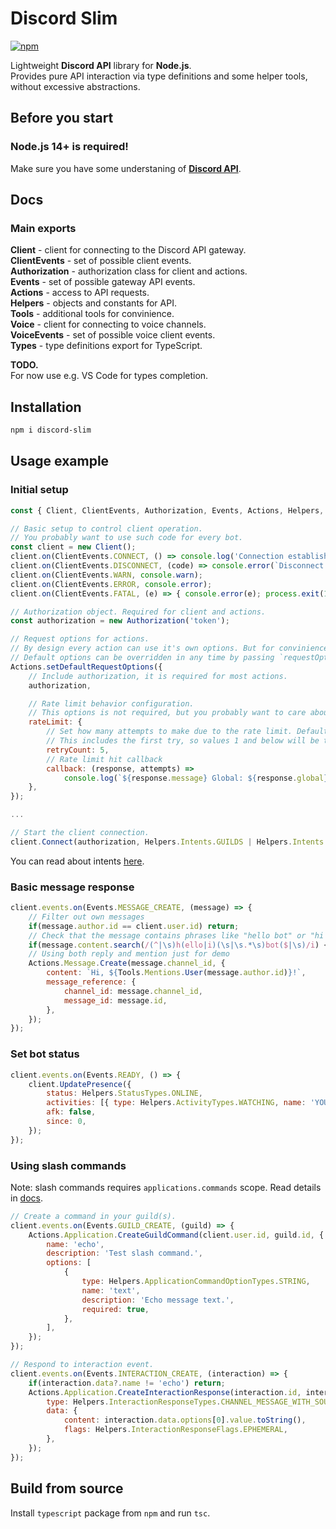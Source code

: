 # Discord Slim
[![npm](https://img.shields.io/npm/v/discord-slim?style=for-the-badge)](https://www.npmjs.com/package/discord-slim)  

Lightweight **Discord API** library for **Node.js**.  
Provides pure API interaction via type definitions and some helper tools, without excessive abstractions.  

## Before you start
### **Node.js** 14+ is required!
Make sure you have some understaning of **[Discord API](https://discordapp.com/developers/docs)**.  

## Docs

### Main exports
**Client** - client for connecting to the Discord API gateway.  
**ClientEvents** - set of possible client events.  
**Authorization** - authorization class for client and actions.  
**Events** - set of possible gateway API events.  
**Actions** - access to API requests.  
**Helpers** - objects and constants for API.  
**Tools** - additional tools for convinience.  
**Voice** - client for connecting to voice channels.  
**VoiceEvents** - set of possible voice client events.  
**Types** - type definitions export for TypeScript.  

**TODO.**  
For now use e.g. VS Code for types completion.  

## Installation
```sh
npm i discord-slim
```

## Usage example
### Initial setup
```js
const { Client, ClientEvents, Authorization, Events, Actions, Helpers, Tools } = require('discord-slim');

// Basic setup to control client operation.
// You probably want to use such code for every bot.
const client = new Client();
client.on(ClientEvents.CONNECT, () => console.log('Connection established.'));
client.on(ClientEvents.DISCONNECT, (code) => console.error(`Disconnect. (${code})`));
client.on(ClientEvents.WARN, console.warn);
client.on(ClientEvents.ERROR, console.error);
client.on(ClientEvents.FATAL, (e) => { console.error(e); process.exit(1); });

// Authorization object. Required for client and actions.
const authorization = new Authorization('token');

// Request options for actions.
// By design every action can use it's own options. But for convinience you сan set default options globally for all actions.
// Default options can be overridden in any time by passing `requestOptions` argument to individual action.
Actions.setDefaultRequestOptions({
    // Include authorization, it is required for most actions.
    authorization,

    // Rate limit behavior configuration.
    // This options is not required, but you probably want to care about the rate limit.
    rateLimit: {
        // Set how many attempts to make due to the rate limit. Default: 5.
        // This includes the first try, so values 1 and below will be treated as "no retries".
        retryCount: 5,
        // Rate limit hit callback
        callback: (response, attempts) =>
            console.log(`${response.message} Global: ${response.global}. Cooldown: ${response.retry_after} sec. Attempt: ${attempts}.`),
    },
});

...

// Start the client connection.
client.Connect(authorization, Helpers.Intents.GUILDS | Helpers.Intents.GUILD_MESSAGES);
```
You can read about intents [here](https://discordapp.com/developers/docs/topics/gateway#gateway-intents).  

### Basic message response
```js
client.events.on(Events.MESSAGE_CREATE, (message) => {
    // Filter out own messages
    if(message.author.id == client.user.id) return;
    // Check that the message contains phrases like "hello bot" or "hi bot"
    if(message.content.search(/(^|\s)h(ello|i)(\s|\s.*\s)bot($|\s)/i) < 0) return;
    // Using both reply and mention just for demo
    Actions.Message.Create(message.channel_id, {
        content: `Hi, ${Tools.Mentions.User(message.author.id)}!`,
        message_reference: {
            channel_id: message.channel_id,
            message_id: message.id,
        },
    });
});
```

### Set bot status
```js
client.events.on(Events.READY, () => {
    client.UpdatePresence({
        status: Helpers.StatusTypes.ONLINE,
        activities: [{ type: Helpers.ActivityTypes.WATCHING, name: 'YOU' }],
        afk: false,
        since: 0,
    });
});
```

### Using slash commands
Note: slash commands requires `applications.commands` scope. Read details in [docs](https://discord.com/developers/docs/interactions/slash-commands).  
```js
// Create a command in your guild(s).
client.events.on(Events.GUILD_CREATE, (guild) => {
    Actions.Application.CreateGuildCommand(client.user.id, guild.id, {
        name: 'echo',
        description: 'Test slash command.',
        options: [
            {
                type: Helpers.ApplicationCommandOptionTypes.STRING,
                name: 'text',
                description: 'Echo message text.',
                required: true,
            },
        ],
    });
});

// Respond to interaction event.
client.events.on(Events.INTERACTION_CREATE, (interaction) => {
    if(interaction.data?.name != 'echo') return;
    Actions.Application.CreateInteractionResponse(interaction.id, interaction.token, {
        type: Helpers.InteractionResponseTypes.CHANNEL_MESSAGE_WITH_SOURCE,
        data: {
            content: interaction.data.options[0].value.toString(),
            flags: Helpers.InteractionResponseFlags.EPHEMERAL,
        },
    });
});
```

## Build from source
Install `typescript` package from `npm` and run `tsc`.  
